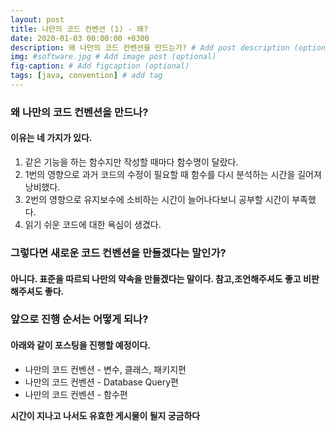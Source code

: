 ```yaml
---
layout: post
title: 나만의 코드 컨벤션 (1) - 왜?
date: 2020-01-03 00:00:00 +0300
description: 왜 나만의 코드 컨벤션을 만드는가? # Add post description (optional)
img: #software.jpg # Add image post (optional)
fig-caption: # Add figcaption (optional)
tags: [java, convention] # add tag
---
```

### 왜 나만의 코드 컨벤션을 만드나?  
#### 이유는 네 가지가 있다.  
1. 같은 기능을 하는 함수지만 작성할 때마다 함수명이 달랐다.
2. 1번의 영향으로 과거 코드의 수정이 필요할 때 함수를 다시 분석하는 시간을 길어져 낭비했다.
3. 2번의 영향으로 유지보수에 소비하는 시간이 늘어나다보니 공부할 시간이 부족했다. 
4. 읽기 쉬운 코드에 대한 욕심이 생겼다.

### 그렇다면 새로운 코드 컨벤션을 만들겠다는 말인가? 
#### 아니다. 표준을 따르되 나만의 약속을 만들겠다는 말이다. 참고,조언해주셔도 좋고 비판해주셔도 좋다.  

### 앞으로 진행 순서는 어떻게 되나?
#### 아래와 같이 포스팅을 진행할 예정이다.
* 나만의 코드 컨벤션 - 변수, 클래스, 패키지편
* 나만의 코드 컨벤션 - Database Query편
* 나만의 코드 컨벤션 - 함수편


**시간이 지나고 나서도 유효한 게시물이 될지 궁금하다**